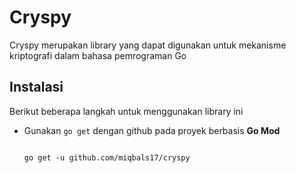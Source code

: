 # Cryspy
Cryspy merupakan library yang dapat digunakan untuk mekanisme kriptografi dalam bahasa pemrograman Go

## Instalasi
Berikut beberapa langkah untuk menggunakan library ini 
- Gunakan `go get` dengan github pada proyek berbasis **Go Mod**

  ```
  
  go get -u github.com/miqbals17/cryspy
  
  ```
